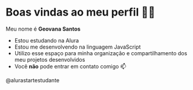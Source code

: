 # Boas vindas ao meu perfil 💙💙
Meu nome é **Geovana Santos**

- Estou estudando na Alura
- Estou me desenvolvendo na linguagem JavaScript
- Utilizo esse espaço para minha organização e compartilhamento dos meu projetos desenvolvidos
- Você **não** pode entrar em contato comigo 📫

@alurastartestudante
